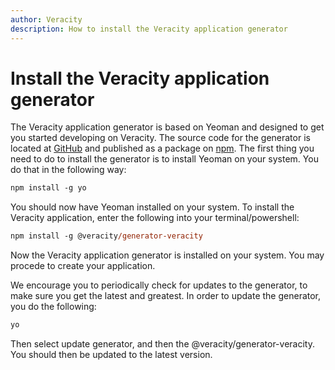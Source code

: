 ```yaml
---
author: Veracity
description: How to install the Veracity application generator
---
```


# Install the Veracity application generator

The Veracity application generator is based on Yeoman and designed to get you started developing on Veracity. The source code for the generator is located at [GitHub](https://www.github.com/veracity) and published as a package on [npm](https://www.npmjs.com/package/@veracity/generator-veracity). The first thing you need to do to install the generator is to install Yeoman on your system. You do that in the following way:

```ps
npm install -g yo
```

You should now have Yeoman installed on your system. To install the Veracity application, enter the following into your terminal/powershell:
```ps
npm install -g @veracity/generator-veracity
```

Now the Veracity application generator is installed on your system. You may procede to create your application. 

We encourage you to periodically check for updates to the generator, to make sure you get the latest and greatest. In order to update the generator, you do the following:

```ps
yo
```
Then select update generator, and then the @veracity/generator-veracity. You should then be updated to the latest version.

